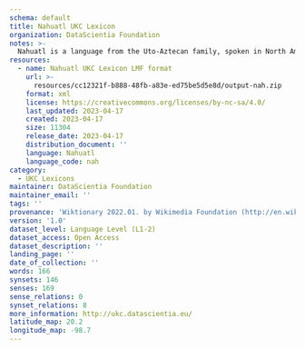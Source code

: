 ```yaml
---
schema: default
title: Nahuatl UKC Lexicon
organization: DataScientia Foundation
notes: >-
  Nahuatl is a language from the Uto-Aztecan family, spoken in North America. The UKC Lexicon of Nahuatl is represented as a lexico-semantic network. It consists of words, word senses, synsets, as well as sense-level and synset-level relationships.
resources:
  - name: Nahuatl UKC Lexicon LMF format
    url: >-
      resources/cc12321f-b888-48fb-a83e-ed75be5d5e8d/output-nah.zip
    format: xml
    license: https://creativecommons.org/licenses/by-nc-sa/4.0/
    last_updated: 2023-04-17
    created: 2023-04-17
    size: 11304
    release_date: 2023-04-17
    distribution_document: ''
    language: Nahuatl
    language_code: nah
category:
  - UKC Lexicons
maintainer: DataScientia Foundation
maintainer_email: ''
tags: ''
provenance: 'Wiktionary 2022.01. by Wikimedia Foundation (http://en.wiktionary.org); CogNet 2.1 by Khuyagbaatar Batsuren, National University of Mongolia (http://cognet.ukc.disi.unitn.it); Princeton WordNet 2.1 by Princeton University (https://wordnet.princeton.edu)'
version: '1.0'
dataset_level: Language Level (L1-2)
dataset_access: Open Access
dataset_description: ''
landing_page: ''
date_of_collection: ''
words: 166
synsets: 146
senses: 169
sense_relations: 0
synset_relations: 8
more_information: http://ukc.datascientia.eu/
latitude_map: 20.2
longitude_map: -98.7
---
```

